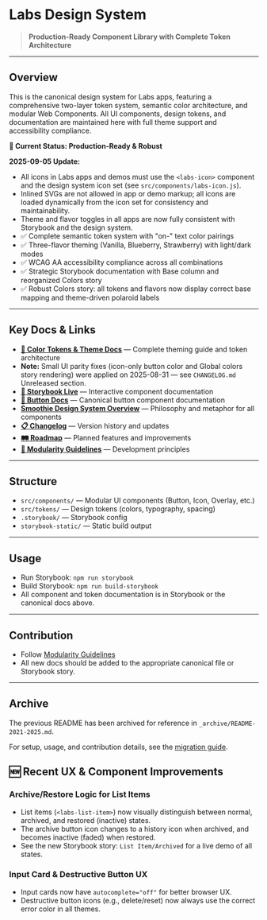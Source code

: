 # Labs Design System

> **Production-Ready Component Library with Complete Token Architecture**

---

## Overview

This is the canonical design system for Labs apps, featuring a comprehensive two-layer token system, semantic color architecture, and modular Web Components. All UI components, design tokens, and documentation are maintained here with full theme support and accessibility compliance.


**🎯 Current Status: Production-Ready & Robust**

**2025-09-05 Update:**
- All icons in Labs apps and demos must use the `<labs-icon>` component and the design system icon set (see `src/components/labs-icon.js`).
- Inlined SVGs are not allowed in app or demo markup; all icons are loaded dynamically from the icon set for consistency and maintainability.
- Theme and flavor toggles in all apps are now fully consistent with Storybook and the design system.
- ✅ Complete semantic token system with "on-" text color pairings
- ✅ Three-flavor theming (Vanilla, Blueberry, Strawberry) with light/dark modes
- ✅ WCAG AA accessibility compliance across all combinations
- ✅ Strategic Storybook documentation with Base column and reorganized Colors story
- ✅ Robust Colors story: all tokens and flavors now display correct base mapping and theme-driven polaroid labels

---



## Key Docs & Links

- **[🎨 Color Tokens & Theme Docs](src/styles/COLORS-DOCS.md)** — Complete theming guide and token architecture
 - **Note:** Small UI parity fixes (icon-only button color and Global colors story rendering) were applied on 2025-08-31 — see `CHANGELOG.md` Unreleased section.
- **[🎨 Storybook Live](https://dreisdesign.github.io/labs/design-system/)** — Interactive component documentation
- **[🔘 Button Docs](src/components/labs-button/BUTTON-DOCS.md)** — Canonical button component documentation
- **[Smoothie Design System Overview](smoothie.md)** — Philosophy and metaphor for all components
- **[📋 Changelog](CHANGELOG.md)** — Version history and updates
- **[🛤️ Roadmap](ROADMAP.md)** — Planned features and improvements
- **[📐 Modularity Guidelines](../.github/instructions/Modularity.instructions.md)** — Development principles

---

## Structure

- `src/components/` — Modular UI components (Button, Icon, Overlay, etc.)
- `src/tokens/` — Design tokens (colors, typography, spacing)
- `.storybook/` — Storybook config
- `storybook-static/` — Static build output

---

## Usage

- Run Storybook: `npm run storybook`
- Build Storybook: `npm run build-storybook`
- All component and token documentation is in Storybook or the canonical docs above.

---

## Contribution

- Follow [Modularity Guidelines](../.github/instructions/Modularity.instructions.md)
- All new docs should be added to the appropriate canonical file or Storybook story.

---

## Archive

The previous README has been archived for reference in `_archive/README-2021-2025.md`.

For setup, usage, and contribution details, see the [migration guide](../_dev/_documents/DESIGN-SYSTEM-MIGRATION-GUIDE.md).

## 🆕 Recent UX & Component Improvements

### Archive/Restore Logic for List Items
- List items (`<labs-list-item>`) now visually distinguish between normal, archived, and restored (inactive) states.
- The archive button icon changes to a history icon when archived, and becomes inactive (faded) when restored.
- See the new Storybook story: `List Item/Archived` for a live demo of all states.

### Input Card & Destructive Button UX
- Input cards now have `autocomplete="off"` for better browser UX.
- Destructive button icons (e.g., delete/reset) now always use the correct error color in all themes.
